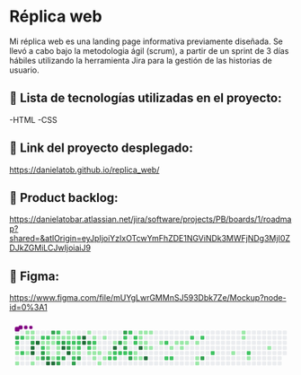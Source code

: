 # Réplica web 

Mi réplica web es una landing page informativa previamente diseñada. Se llevó a cabo bajo la metodologia ágil (scrum), a partir de un sprint de 3 días hábiles utilizando la herramienta Jira para la gestión de las historias de usuario.

## :pushpin: Lista de tecnologías utilizadas en el proyecto: 

-HTML 
-CSS

## :paperclip: Link del proyecto desplegado: 

https://danielatob.github.io/replica_web/

## :open_file_folder: Product backlog: 

https://danielatobar.atlassian.net/jira/software/projects/PB/boards/1/roadmap?shared=&atlOrigin=eyJpIjoiYzIxOTcwYmFhZDE1NGViNDk3MWFjNDg3MjI0ZDJkZGMiLCJwIjoiaiJ9 

## :art: Figma: 

https://www.figma.com/file/mUYgLwrGMMnSJ593Dbk7Ze/Mockup?node-id=0%3A1

<svg viewBox="-16 -32 880 192" width="880" height="192" xmlns="http://www.w3.org/2000/svg"><style>@keyframes c0{84.18%{fill:var(--c3)}84.2%,to{fill:var(--ce)}}@keyframes c1{60.91%{fill:var(--c2)}60.93%,to{fill:var(--ce)}}@keyframes c2{3.54%{fill:var(--c1)}3.56%,to{fill:var(--ce)}}@keyframes c3{3.36%{fill:var(--c1)}3.38%,to{fill:var(--ce)}}@keyframes c4{3.01%{fill:var(--c1)}3.03%,to{fill:var(--ce)}}@keyframes c5{60.2%{fill:var(--c2)}60.22%,to{fill:var(--ce)}}@keyframes c6{59.67%{fill:var(--c2)}59.69%,to{fill:var(--ce)}}@keyframes c7{.52%{fill:var(--c1)}.54%,to{fill:var(--ce)}}@keyframes c8{1.06%{fill:var(--c1)}1.08%,to{fill:var(--ce)}}@keyframes c9{1.59%{fill:var(--c1)}1.61%,to{fill:var(--ce)}}@keyframes ca{.7%{fill:var(--c1)}.72%,to{fill:var(--ce)}}@keyframes cb{.88%{fill:var(--c1)}.9%,to{fill:var(--ce)}}@keyframes cc{83.47%{fill:var(--c3)}83.49%,to{fill:var(--ce)}}@keyframes cd{98.21%{fill:var(--c4)}98.23%,to{fill:var(--ce)}}@keyframes ce{98.04%{fill:var(--c4)}98.06%,to{fill:var(--ce)}}@keyframes cf{2.48%{fill:var(--c1)}2.5%,to{fill:var(--ce)}}@keyframes cg{98.57%{fill:var(--c4)}98.59%,to{fill:var(--ce)}}@keyframes ch{2.12%{fill:var(--c1)}2.14%,to{fill:var(--ce)}}@keyframes ci{44.57%{fill:var(--c2)}44.59%,to{fill:var(--ce)}}@keyframes cj{44.39%{fill:var(--c1)}44.41%,to{fill:var(--ce)}}@keyframes ck{58.43%{fill:var(--c2)}58.45%,to{fill:var(--ce)}}@keyframes cl{86.31%{fill:var(--c3)}86.33%,to{fill:var(--ce)}}@keyframes cm{85.78%{fill:var(--c3)}85.8%,to{fill:var(--ce)}}@keyframes cn{57.89%{fill:var(--c2)}57.91%,to{fill:var(--ce)}}@keyframes co{33.56%{fill:var(--c1)}33.58%,to{fill:var(--ce)}}@keyframes cp{33.74%{fill:var(--c1)}33.76%,to{fill:var(--ce)}}@keyframes cq{34.63%{fill:var(--c1)}34.65%,to{fill:var(--ce)}}@keyframes cr{85.96%{fill:var(--c3)}85.98%,to{fill:var(--ce)}}@keyframes cs{97.15%{fill:var(--c4)}97.17%,to{fill:var(--ce)}}@keyframes ct{82.41%{fill:var(--c3)}82.43%,to{fill:var(--ce)}}@keyframes cu{33.2%{fill:var(--c1)}33.22%,to{fill:var(--ce)}}@keyframes cv{33.38%{fill:var(--c1)}33.4%,to{fill:var(--ce)}}@keyframes cw{43.15%{fill:var(--c1)}43.17%,to{fill:var(--ce)}}@keyframes cx{96.97%{fill:var(--c4)}96.99%,to{fill:var(--ce)}}@keyframes cy{57.01%{fill:var(--c2)}57.03%,to{fill:var(--ce)}}@keyframes cz{33.03%{fill:var(--c1)}33.05%,to{fill:var(--ce)}}@keyframes c10{57.36%{fill:var(--c2)}57.38%,to{fill:var(--ce)}}@keyframes c11{34.09%{fill:var(--c1)}34.11%,to{fill:var(--ce)}}@keyframes c12{34.27%{fill:var(--c1)}34.29%,to{fill:var(--ce)}}@keyframes c13{43.33%{fill:var(--c2)}43.35%,to{fill:var(--ce)}}@keyframes c14{87.56%{fill:var(--c3)}87.58%,to{fill:var(--ce)}}@keyframes c15{32.85%{fill:var(--c1)}32.87%,to{fill:var(--ce)}}@keyframes c16{81.7%{fill:var(--c3)}81.72%,to{fill:var(--ce)}}@keyframes c17{89.69%{fill:var(--c4)}89.71%,to{fill:var(--ce)}}@keyframes c18{87.2%{fill:var(--c3)}87.22%,to{fill:var(--ce)}}@keyframes c19{6.21%{fill:var(--c1)}6.23%,to{fill:var(--ce)}}@keyframes c1a{6.38%{fill:var(--c1)}6.4%,to{fill:var(--ce)}}@keyframes c1b{56.3%{fill:var(--c2)}56.32%,to{fill:var(--ce)}}@keyframes c1c{81.34%{fill:var(--c3)}81.36%,to{fill:var(--ce)}}@keyframes c1d{89.33%{fill:var(--c4)}89.35%,to{fill:var(--ce)}}@keyframes c1e{6.56%{fill:var(--c1)}6.58%,to{fill:var(--ce)}}@keyframes c1f{56.12%{fill:var(--c2)}56.14%,to{fill:var(--ce)}}@keyframes c1g{38.89%{fill:var(--c1)}38.91%,to{fill:var(--ce)}}@keyframes c1h{38.71%{fill:var(--c1)}38.73%,to{fill:var(--ce)}}@keyframes c1i{64.11%{fill:var(--c2)}64.13%,to{fill:var(--ce)}}@keyframes c1j{88.8%{fill:var(--c3)}88.82%,to{fill:var(--ce)}}@keyframes c1k{55.76%{fill:var(--c2)}55.78%,to{fill:var(--ce)}}@keyframes c1l{55.59%{fill:var(--c2)}55.61%,to{fill:var(--ce)}}@keyframes c1m{39.07%{fill:var(--c2)}39.09%,to{fill:var(--ce)}}@keyframes c1n{38.53%{fill:var(--c1)}38.55%,to{fill:var(--ce)}}@keyframes c1o{88.44%{fill:var(--c3)}88.46%,to{fill:var(--ce)}}@keyframes c1p{90.75%{fill:var(--c4)}90.77%,to{fill:var(--ce)}}@keyframes c1q{90.58%{fill:var(--c4)}90.6%,to{fill:var(--ce)}}@keyframes c1r{7.27%{fill:var(--c1)}7.29%,to{fill:var(--ce)}}@keyframes c1s{80.45%{fill:var(--c3)}80.47%,to{fill:var(--ce)}}@keyframes c1t{55.05%{fill:var(--c2)}55.07%,to{fill:var(--ce)}}@keyframes c1u{11.18%{fill:var(--c1)}11.2%,to{fill:var(--ce)}}@keyframes c1v{7.63%{fill:var(--c1)}7.65%,to{fill:var(--ce)}}@keyframes c1w{54.7%{fill:var(--c2)}54.72%,to{fill:var(--ce)}}@keyframes c1x{9.76%{fill:var(--c1)}9.78%,to{fill:var(--ce)}}@keyframes c1y{9.58%{fill:var(--c1)}9.6%,to{fill:var(--ce)}}@keyframes c1z{10.82%{fill:var(--c1)}10.84%,to{fill:var(--ce)}}@keyframes c20{9.4%{fill:var(--c1)}9.42%,to{fill:var(--ce)}}@keyframes c21{11.89%{fill:var(--c1)}11.91%,to{fill:var(--ce)}}@keyframes c22{7.98%{fill:var(--c1)}8%,to{fill:var(--ce)}}@keyframes c23{10.47%{fill:var(--c1)}10.49%,to{fill:var(--ce)}}@keyframes c24{9.05%{fill:var(--c1)}9.07%,to{fill:var(--ce)}}@keyframes c25{53.63%{fill:var(--c2)}53.65%,to{fill:var(--ce)}}@keyframes c26{8.52%{fill:var(--c1)}8.54%,to{fill:var(--ce)}}@keyframes c27{92.17%{fill:var(--c4)}92.19%,to{fill:var(--ce)}}@keyframes c28{53.28%{fill:var(--c2)}53.3%,to{fill:var(--ce)}}@keyframes c29{53.45%{fill:var(--c2)}53.47%,to{fill:var(--ce)}}@keyframes c2a{78.32%{fill:var(--c3)}78.34%,to{fill:var(--ce)}}@keyframes c2b{53.1%{fill:var(--c2)}53.12%,to{fill:var(--ce)}}@keyframes c2c{78.85%{fill:var(--c3)}78.87%,to{fill:var(--ce)}}@keyframes c2d{50.61%{fill:var(--c2)}50.63%,to{fill:var(--ce)}}@keyframes c2e{50.43%{fill:var(--c1)}50.45%,to{fill:var(--ce)}}@keyframes c2f{77.97%{fill:var(--c3)}77.99%,to{fill:var(--ce)}}@keyframes c2g{52.92%{fill:var(--c2)}52.94%,to{fill:var(--ce)}}@keyframes c2h{51.68%{fill:var(--c2)}51.7%,to{fill:var(--ce)}}@keyframes c2i{52.74%{fill:var(--c2)}52.76%,to{fill:var(--ce)}}@keyframes c2j{77.43%{fill:var(--c3)}77.45%,to{fill:var(--ce)}}@keyframes c2k{50.97%{fill:var(--c2)}50.99%,to{fill:var(--ce)}}@keyframes c2l{51.14%{fill:var(--c2)}51.16%,to{fill:var(--ce)}}@keyframes c2m{13.84%{fill:var(--c1)}13.86%,to{fill:var(--ce)}}@keyframes c2n{13.31%{fill:var(--c1)}13.33%,to{fill:var(--ce)}}@keyframes c2o{15.8%{fill:var(--c1)}15.82%,to{fill:var(--ce)}}@keyframes c2p{15.62%{fill:var(--c1)}15.64%,to{fill:var(--ce)}}@keyframes c2q{15.44%{fill:var(--c1)}15.46%,to{fill:var(--ce)}}@keyframes c2r{93.06%{fill:var(--c4)}93.08%,to{fill:var(--ce)}}@keyframes c2s{13.49%{fill:var(--c1)}13.51%,to{fill:var(--ce)}}@keyframes c2t{15.98%{fill:var(--c1)}16%,to{fill:var(--ce)}}@keyframes c2u{15.27%{fill:var(--c1)}15.29%,to{fill:var(--ce)}}@keyframes c2v{14.73%{fill:var(--c1)}14.75%,to{fill:var(--ce)}}@keyframes c2w{93.6%{fill:var(--c4)}93.62%,to{fill:var(--ce)}}@keyframes c2x{16.15%{fill:var(--c1)}16.17%,to{fill:var(--ce)}}@keyframes c2y{14.91%{fill:var(--c1)}14.93%,to{fill:var(--ce)}}@keyframes c2z{16.86%{fill:var(--c1)}16.88%,to{fill:var(--ce)}}@keyframes c30{69.26%{fill:var(--c2)}69.28%,to{fill:var(--ce)}}@keyframes c31{68.37%{fill:var(--c2)}68.39%,to{fill:var(--ce)}}@keyframes c32{17.4%{fill:var(--c1)}17.42%,to{fill:var(--ce)}}@keyframes c33{68.55%{fill:var(--c2)}68.57%,to{fill:var(--ce)}}@keyframes c34{20.59%{fill:var(--c1)}20.61%,to{fill:var(--ce)}}@keyframes c35{17.93%{fill:var(--c1)}17.95%,to{fill:var(--ce)}}@keyframes c36{17.75%{fill:var(--c1)}17.77%,to{fill:var(--ce)}}@keyframes c37{18.11%{fill:var(--c1)}18.13%,to{fill:var(--ce)}}@keyframes c38{70.33%{fill:var(--c2)}70.35%,to{fill:var(--ce)}}@keyframes c39{18.46%{fill:var(--c1)}18.48%,to{fill:var(--ce)}}@keyframes c3a{19%{fill:var(--c1)}19.02%,to{fill:var(--ce)}}@keyframes c3b{19.17%{fill:var(--c1)}19.19%,to{fill:var(--ce)}}@keyframes c3c{70.68%{fill:var(--c2)}70.7%,to{fill:var(--ce)}}@keyframes c3d{74.59%{fill:var(--c3)}74.61%,to{fill:var(--ce)}}@keyframes c3e{71.57%{fill:var(--c2)}71.59%,to{fill:var(--ce)}}@keyframes c3f{22.9%{fill:var(--c1)}22.92%,to{fill:var(--ce)}}@keyframes c3g{26.1%{fill:var(--c1)}26.12%,to{fill:var(--ce)}}@keyframes c3h{25.92%{fill:var(--c1)}25.94%,to{fill:var(--ce)}}@keyframes c3i{72.81%{fill:var(--c2)}72.83%,to{fill:var(--ce)}}@keyframes c3j{23.61%{fill:var(--c1)}23.63%,to{fill:var(--ce)}}@keyframes c3k{24.68%{fill:var(--c1)}24.7%,to{fill:var(--ce)}}@keyframes u0{.52%{transform:scale(0,1)}.54%,.7%{transform:scale(.02,1)}.72%,.88%{transform:scale(.03,1)}.9%,1.06%{transform:scale(.05,1)}1.08%,1.59%{transform:scale(.06,1)}1.61%,2.12%{transform:scale(.08,1)}2.14%,2.48%{transform:scale(.1,1)}2.5%,3.01%{transform:scale(.11,1)}3.03%,3.36%{transform:scale(.13,1)}3.38%,3.54%{transform:scale(.15,1)}3.56%,6.21%{transform:scale(.16,1)}6.23%,6.38%{transform:scale(.18,1)}6.4%,6.56%{transform:scale(.19,1)}6.58%,7.27%{transform:scale(.21,1)}7.29%,7.63%{transform:scale(.23,1)}7.65%,7.98%{transform:scale(.24,1)}8%,8.52%{transform:scale(.26,1)}8.54%,9.05%{transform:scale(.27,1)}9.07%,9.4%{transform:scale(.29,1)}9.42%,9.58%{transform:scale(.31,1)}9.6%,9.76%{transform:scale(.32,1)}10.47%,9.78%{transform:scale(.34,1)}10.49%,10.82%{transform:scale(.35,1)}10.84%,11.18%{transform:scale(.37,1)}11.2%,11.89%{transform:scale(.39,1)}11.91%,13.31%{transform:scale(.4,1)}13.33%,13.49%{transform:scale(.42,1)}13.51%,13.84%{transform:scale(.44,1)}13.86%,14.73%{transform:scale(.45,1)}14.75%,14.91%{transform:scale(.47,1)}14.93%,15.27%{transform:scale(.48,1)}15.29%,15.44%{transform:scale(.5,1)}15.46%,15.62%{transform:scale(.52,1)}15.64%,15.8%{transform:scale(.53,1)}15.82%,15.98%{transform:scale(.55,1)}16%,16.15%{transform:scale(.56,1)}16.17%,16.86%{transform:scale(.58,1)}16.88%,17.4%{transform:scale(.6,1)}17.42%,17.75%{transform:scale(.61,1)}17.77%,17.93%{transform:scale(.63,1)}17.95%,18.11%{transform:scale(.65,1)}18.13%,18.46%{transform:scale(.66,1)}18.48%,19%{transform:scale(.68,1)}19.02%,19.17%{transform:scale(.69,1)}19.19%,20.59%{transform:scale(.71,1)}20.61%,22.9%{transform:scale(.73,1)}22.92%,23.61%{transform:scale(.74,1)}23.63%,24.68%{transform:scale(.76,1)}24.7%,25.92%{transform:scale(.77,1)}25.94%,26.1%{transform:scale(.79,1)}26.12%,32.85%{transform:scale(.81,1)}32.87%,33.03%{transform:scale(.82,1)}33.05%,33.2%{transform:scale(.84,1)}33.22%,33.38%{transform:scale(.85,1)}33.4%,33.56%{transform:scale(.87,1)}33.58%,33.74%{transform:scale(.89,1)}33.76%,34.09%{transform:scale(.9,1)}34.11%,34.27%{transform:scale(.92,1)}34.29%,34.63%{transform:scale(.94,1)}34.65%,38.53%{transform:scale(.95,1)}38.55%,38.71%{transform:scale(.97,1)}38.73%,38.89%{transform:scale(.98,1)}38.91%,to{transform:scale(1,1)}}@keyframes u1{39.07%{transform:scale(0,1)}39.09%,to{transform:scale(1,1)}}@keyframes u2{43.15%{transform:scale(0,1)}43.17%,to{transform:scale(1,1)}}@keyframes u3{43.33%{transform:scale(0,1)}43.35%,to{transform:scale(1,1)}}@keyframes u4{44.39%{transform:scale(0,1)}44.41%,to{transform:scale(1,1)}}@keyframes u5{44.57%{transform:scale(0,1)}44.59%,to{transform:scale(1,1)}}@keyframes u6{50.43%{transform:scale(0,1)}50.45%,to{transform:scale(1,1)}}@keyframes u7{50.61%{transform:scale(0,1)}50.63%,50.97%{transform:scale(.03,1)}50.99%,51.14%{transform:scale(.06,1)}51.16%,51.68%{transform:scale(.1,1)}51.7%,52.74%{transform:scale(.13,1)}52.76%,52.92%{transform:scale(.16,1)}52.94%,53.1%{transform:scale(.19,1)}53.12%,53.28%{transform:scale(.23,1)}53.3%,53.45%{transform:scale(.26,1)}53.47%,53.63%{transform:scale(.29,1)}53.65%,54.7%{transform:scale(.32,1)}54.72%,55.05%{transform:scale(.35,1)}55.07%,55.59%{transform:scale(.39,1)}55.61%,55.76%{transform:scale(.42,1)}55.78%,56.12%{transform:scale(.45,1)}56.14%,56.3%{transform:scale(.48,1)}56.32%,57.01%{transform:scale(.52,1)}57.03%,57.36%{transform:scale(.55,1)}57.38%,57.89%{transform:scale(.58,1)}57.91%,58.43%{transform:scale(.61,1)}58.45%,59.67%{transform:scale(.65,1)}59.69%,60.2%{transform:scale(.68,1)}60.22%,60.91%{transform:scale(.71,1)}60.93%,64.11%{transform:scale(.74,1)}64.13%,68.37%{transform:scale(.77,1)}68.39%,68.55%{transform:scale(.81,1)}68.57%,69.26%{transform:scale(.84,1)}69.28%,70.33%{transform:scale(.87,1)}70.35%,70.68%{transform:scale(.9,1)}70.7%,71.57%{transform:scale(.94,1)}71.59%,72.81%{transform:scale(.97,1)}72.83%,to{transform:scale(1,1)}}@keyframes u8{74.59%{transform:scale(0,1)}74.61%,77.43%{transform:scale(.06,1)}77.45%,77.97%{transform:scale(.11,1)}77.99%,78.32%{transform:scale(.17,1)}78.34%,78.85%{transform:scale(.22,1)}78.87%,80.45%{transform:scale(.28,1)}80.47%,81.34%{transform:scale(.33,1)}81.36%,81.7%{transform:scale(.39,1)}81.72%,82.41%{transform:scale(.44,1)}82.43%,83.47%{transform:scale(.5,1)}83.49%,84.18%{transform:scale(.56,1)}84.2%,85.78%{transform:scale(.61,1)}85.8%,85.96%{transform:scale(.67,1)}85.98%,86.31%{transform:scale(.72,1)}86.33%,87.2%{transform:scale(.78,1)}87.22%,87.56%{transform:scale(.83,1)}87.58%,88.44%{transform:scale(.89,1)}88.46%,88.8%{transform:scale(.94,1)}88.82%,to{transform:scale(1,1)}}@keyframes u9{89.33%{transform:scale(0,1)}89.35%,89.69%{transform:scale(.08,1)}89.71%,90.58%{transform:scale(.17,1)}90.6%,90.75%{transform:scale(.25,1)}90.77%,92.17%{transform:scale(.33,1)}92.19%,93.06%{transform:scale(.42,1)}93.08%,93.6%{transform:scale(.5,1)}93.62%,96.97%{transform:scale(.58,1)}96.99%,97.15%{transform:scale(.67,1)}97.17%,98.04%{transform:scale(.75,1)}98.06%,98.21%{transform:scale(.83,1)}98.23%,98.57%{transform:scale(.92,1)}98.59%,to{transform:scale(1,1)}}@keyframes s0{0%,99.82%{transform:translate(0,-16px)}.18%{transform:translate(0,0)}.71%,83.13%,99.11%{transform:translate(48px,0)}.89%{transform:translate(48px,16px)}1.07%,4.26%,60.39%,61.81%,83.84%{transform:translate(32px,16px)}1.78%,59.33%,85.26%{transform:translate(32px,80px)}2.13%,58.97%{transform:translate(64px,80px)}2.31%{transform:translate(64px,96px)}3.02%{transform:translate(0,96px)}3.55%,61.1%{transform:translate(0,48px)}3.91%,61.46%{transform:translate(32px,48px)}4.62%{transform:translate(64px,16px)}4.8%,98.93%{transform:translate(64px,0)}44.94%,5.15%{transform:translate(96px,0)}45.12%,5.33%{transform:translate(96px,-16px)}6.04%{transform:translate(160px,-16px)}35.88%,6.39%{transform:translate(160px,16px)}41.74%,55.95%,6.57%,63.41%{transform:translate(176px,16px)}41.56%,6.75%{transform:translate(176px,0)}40.85%,7.46%{transform:translate(240px,0)}40.67%,7.64%{transform:translate(240px,16px)}8.35%,91.83%{transform:translate(304px,16px)}8.53%{transform:translate(304px,32px)}54.17%,8.7%{transform:translate(288px,32px)}9.06%{transform:translate(288px,64px)}11.01%,9.59%{transform:translate(240px,64px)}54.88%,9.77%{transform:translate(240px,48px)}10.12%{transform:translate(272px,48px)}10.48%{transform:translate(272px,80px)}10.83%{transform:translate(240px,80px)}11.19%{transform:translate(224px,64px)}11.37%{transform:translate(224px,80px)}11.72%{transform:translate(256px,80px)}11.9%{transform:translate(256px,96px)}13.14%,49.38%{transform:translate(368px,96px)}13.32%,14.03%{transform:translate(368px,80px)}13.5%,14.21%{transform:translate(384px,80px)}13.68%,14.39%{transform:translate(384px,64px)}13.85%{transform:translate(368px,64px)}14.56%{transform:translate(400px,64px)}14.74%,93.25%{transform:translate(400px,48px)}14.92%{transform:translate(416px,48px)}15.1%{transform:translate(416px,32px)}15.45%{transform:translate(384px,32px)}15.81%{transform:translate(384px,0)}16.52%{transform:translate(448px,0)}17.05%{transform:translate(448px,48px)}17.76%{transform:translate(512px,48px)}17.94%{transform:translate(512px,32px)}18.47%{transform:translate(560px,32px)}19.18%{transform:translate(560px,96px)}19.36%{transform:translate(544px,96px)}20.07%{transform:translate(544px,32px)}20.6%{transform:translate(496px,32px)}20.78%{transform:translate(496px,48px)}22.74%{transform:translate(672px,48px)}22.91%{transform:translate(672px,64px)}23.27%{transform:translate(704px,64px)}23.45%{transform:translate(704px,80px)}24.33%{transform:translate(784px,80px)}25.04%{transform:translate(784px,16px)}25.93%{transform:translate(704px,16px)}26.29%{transform:translate(704px,-16px)}32.5%,45.65%{transform:translate(144px,-16px)}32.86%{transform:translate(144px,16px)}33.21%,35.35%,42.45%,57.73%{transform:translate(112px,16px)}33.39%,35.17%,57.55%{transform:translate(112px,32px)}33.57%,34.99%,44.23%{transform:translate(96px,32px)}33.75%{transform:translate(96px,48px)}34.1%{transform:translate(128px,48px)}34.28%,43.52%{transform:translate(128px,64px)}34.64%,43.87%,86.15%,97.51%{transform:translate(96px,64px)}36.06%,56.66%{transform:translate(160px,0)}37.12%{transform:translate(256px,0)}37.83%,39.96%{transform:translate(256px,64px)}38.72%,89.17%{transform:translate(176px,64px)}38.9%{transform:translate(176px,48px)}39.08%,55.42%{transform:translate(192px,48px)}39.25%{transform:translate(192px,64px)}40.5%,47.25%{transform:translate(256px,16px)}43.16%,96.8%{transform:translate(112px,80px)}43.34%,87.74%{transform:translate(128px,80px)}44.4%{transform:translate(80px,32px)}44.76%{transform:translate(80px,0)}45.83%,82.06%{transform:translate(144px,0)}46.71%,80.11%{transform:translate(224px,0)}46.89%{transform:translate(224px,16px)}47.42%{transform:translate(256px,32px)}47.6%{transform:translate(272px,32px)}48.31%{transform:translate(272px,96px)}49.91%{transform:translate(368px,48px)}50.09%{transform:translate(352px,48px)}50.27%,51.33%{transform:translate(352px,32px)}50.44%,78.15%{transform:translate(336px,32px)}50.62%,78.69%{transform:translate(336px,16px)}50.98%,52.04%{transform:translate(368px,16px)}51.15%{transform:translate(368px,32px)}51.69%{transform:translate(352px,0)}51.87%{transform:translate(368px,0)}52.22%{transform:translate(352px,16px)}52.75%,77.26%{transform:translate(352px,64px)}53.29%{transform:translate(304px,64px)}53.46%{transform:translate(304px,80px)}53.64%{transform:translate(288px,80px)}54.71%{transform:translate(240px,32px)}55.77%{transform:translate(192px,16px)}56.13%{transform:translate(176px,32px)}56.31%,81.53%{transform:translate(160px,32px)}57.02%{transform:translate(128px,0)}57.37%{transform:translate(128px,32px)}58.08%{transform:translate(80px,16px)}58.44%{transform:translate(80px,48px)}58.61%,98.4%{transform:translate(64px,48px)}59.5%{transform:translate(32px,64px)}59.68%{transform:translate(16px,64px)}60.21%{transform:translate(16px,16px)}60.57%,83.66%,84.72%{transform:translate(32px,32px)}60.92%,84.37%{transform:translate(0,32px)}64.12%{transform:translate(176px,80px)}64.3%{transform:translate(160px,80px)}64.65%{transform:translate(160px,112px)}68.03%{transform:translate(464px,112px)}68.38%{transform:translate(464px,80px)}68.56%{transform:translate(480px,80px)}69.09%{transform:translate(480px,32px)}69.27%{transform:translate(464px,32px)}69.45%{transform:translate(464px,16px)}71.05%{transform:translate(608px,16px)}71.58%{transform:translate(608px,64px)}72.82%{transform:translate(720px,64px)}73%{transform:translate(720px,80px)}74.6%{transform:translate(576px,80px)}74.78%{transform:translate(576px,64px)}77.44%{transform:translate(352px,80px)}77.62%{transform:translate(336px,80px)}78.33%{transform:translate(320px,32px)}78.51%{transform:translate(320px,16px)}78.86%{transform:translate(336px,0)}80.64%{transform:translate(224px,48px)}81.35%,89.52%{transform:translate(160px,48px)}81.71%,89.88%{transform:translate(144px,32px)}83.48%{transform:translate(48px,32px)}84.19%{transform:translate(0,16px)}85.97%{transform:translate(96px,80px)}86.32%{transform:translate(80px,64px)}86.5%{transform:translate(80px,80px)}87.21%{transform:translate(144px,80px)}87.39%{transform:translate(144px,96px)}87.57%{transform:translate(128px,96px)}88.45%{transform:translate(192px,80px)}88.63%{transform:translate(192px,96px)}88.81%{transform:translate(176px,96px)}89.34%{transform:translate(160px,64px)}89.7%{transform:translate(144px,48px)}90.59%{transform:translate(208px,32px)}90.76%{transform:translate(208px,16px)}92.18%{transform:translate(304px,48px)}93.61%{transform:translate(400px,80px)}96.98%{transform:translate(112px,96px)}97.16%{transform:translate(96px,96px)}98.05%{transform:translate(48px,64px)}98.22%{transform:translate(48px,48px)}99.29%{transform:translate(48px,-16px)}}@keyframes s1{0%,99.82%{transform:translate(16px,-16px)}.18%{transform:translate(0,-16px)}.36%{transform:translate(0,0)}.89%,83.3%,99.29%{transform:translate(48px,0)}1.07%{transform:translate(48px,16px)}1.24%,4.44%,60.57%,61.99%,84.01%{transform:translate(32px,16px)}1.95%,59.5%,85.44%{transform:translate(32px,80px)}2.31%,59.15%{transform:translate(64px,80px)}2.49%{transform:translate(64px,96px)}3.2%{transform:translate(0,96px)}3.73%,61.28%{transform:translate(0,48px)}4.09%,61.63%{transform:translate(32px,48px)}4.8%{transform:translate(64px,16px)}4.97%,99.11%{transform:translate(64px,0)}45.12%,5.33%{transform:translate(96px,0)}45.29%,5.51%{transform:translate(96px,-16px)}6.22%{transform:translate(160px,-16px)}36.06%,6.57%{transform:translate(160px,16px)}41.92%,56.13%,6.75%,63.59%{transform:translate(176px,16px)}41.74%,6.93%{transform:translate(176px,0)}41.03%,7.64%{transform:translate(240px,0)}40.85%,7.82%{transform:translate(240px,16px)}8.53%,92.01%{transform:translate(304px,16px)}8.7%{transform:translate(304px,32px)}54.35%,8.88%{transform:translate(288px,32px)}9.24%{transform:translate(288px,64px)}11.19%,9.77%{transform:translate(240px,64px)}55.06%,9.95%{transform:translate(240px,48px)}10.3%{transform:translate(272px,48px)}10.66%{transform:translate(272px,80px)}11.01%{transform:translate(240px,80px)}11.37%{transform:translate(224px,64px)}11.55%{transform:translate(224px,80px)}11.9%{transform:translate(256px,80px)}12.08%{transform:translate(256px,96px)}13.32%,49.56%{transform:translate(368px,96px)}13.5%,14.21%{transform:translate(368px,80px)}13.68%,14.39%{transform:translate(384px,80px)}13.85%,14.56%{transform:translate(384px,64px)}14.03%{transform:translate(368px,64px)}14.74%{transform:translate(400px,64px)}14.92%,93.43%{transform:translate(400px,48px)}15.1%{transform:translate(416px,48px)}15.28%{transform:translate(416px,32px)}15.63%{transform:translate(384px,32px)}15.99%{transform:translate(384px,0)}16.7%{transform:translate(448px,0)}17.23%{transform:translate(448px,48px)}17.94%{transform:translate(512px,48px)}18.12%{transform:translate(512px,32px)}18.65%{transform:translate(560px,32px)}19.36%{transform:translate(560px,96px)}19.54%{transform:translate(544px,96px)}20.25%{transform:translate(544px,32px)}20.78%{transform:translate(496px,32px)}20.96%{transform:translate(496px,48px)}22.91%{transform:translate(672px,48px)}23.09%{transform:translate(672px,64px)}23.45%{transform:translate(704px,64px)}23.62%{transform:translate(704px,80px)}24.51%{transform:translate(784px,80px)}25.22%{transform:translate(784px,16px)}26.11%{transform:translate(704px,16px)}26.47%{transform:translate(704px,-16px)}32.68%,45.83%{transform:translate(144px,-16px)}33.04%{transform:translate(144px,16px)}33.39%,35.52%,42.63%,57.9%{transform:translate(112px,16px)}33.57%,35.35%,57.73%{transform:translate(112px,32px)}33.75%,35.17%,44.4%{transform:translate(96px,32px)}33.93%{transform:translate(96px,48px)}34.28%{transform:translate(128px,48px)}34.46%,43.69%{transform:translate(128px,64px)}34.81%,44.05%,86.32%,97.69%{transform:translate(96px,64px)}36.23%,56.84%{transform:translate(160px,0)}37.3%{transform:translate(256px,0)}38.01%,40.14%{transform:translate(256px,64px)}38.9%,89.34%{transform:translate(176px,64px)}39.08%{transform:translate(176px,48px)}39.25%,55.6%{transform:translate(192px,48px)}39.43%{transform:translate(192px,64px)}40.67%,47.42%{transform:translate(256px,16px)}43.34%,96.98%{transform:translate(112px,80px)}43.52%,87.92%{transform:translate(128px,80px)}44.58%{transform:translate(80px,32px)}44.94%{transform:translate(80px,0)}46%,82.24%{transform:translate(144px,0)}46.89%,80.28%{transform:translate(224px,0)}47.07%{transform:translate(224px,16px)}47.6%{transform:translate(256px,32px)}47.78%{transform:translate(272px,32px)}48.49%{transform:translate(272px,96px)}50.09%{transform:translate(368px,48px)}50.27%{transform:translate(352px,48px)}50.44%,51.51%{transform:translate(352px,32px)}50.62%,78.33%{transform:translate(336px,32px)}50.8%,78.86%{transform:translate(336px,16px)}51.15%,52.22%{transform:translate(368px,16px)}51.33%{transform:translate(368px,32px)}51.87%{transform:translate(352px,0)}52.04%{transform:translate(368px,0)}52.4%{transform:translate(352px,16px)}52.93%,77.44%{transform:translate(352px,64px)}53.46%{transform:translate(304px,64px)}53.64%{transform:translate(304px,80px)}53.82%{transform:translate(288px,80px)}54.88%{transform:translate(240px,32px)}55.95%{transform:translate(192px,16px)}56.31%{transform:translate(176px,32px)}56.48%,81.71%{transform:translate(160px,32px)}57.19%{transform:translate(128px,0)}57.55%{transform:translate(128px,32px)}58.26%{transform:translate(80px,16px)}58.61%{transform:translate(80px,48px)}58.79%,98.58%{transform:translate(64px,48px)}59.68%{transform:translate(32px,64px)}59.86%{transform:translate(16px,64px)}60.39%{transform:translate(16px,16px)}60.75%,83.84%,84.9%{transform:translate(32px,32px)}61.1%,84.55%{transform:translate(0,32px)}64.3%{transform:translate(176px,80px)}64.48%{transform:translate(160px,80px)}64.83%{transform:translate(160px,112px)}68.21%{transform:translate(464px,112px)}68.56%{transform:translate(464px,80px)}68.74%{transform:translate(480px,80px)}69.27%{transform:translate(480px,32px)}69.45%{transform:translate(464px,32px)}69.63%{transform:translate(464px,16px)}71.23%{transform:translate(608px,16px)}71.76%{transform:translate(608px,64px)}73%{transform:translate(720px,64px)}73.18%{transform:translate(720px,80px)}74.78%{transform:translate(576px,80px)}74.96%{transform:translate(576px,64px)}77.62%{transform:translate(352px,80px)}77.8%{transform:translate(336px,80px)}78.51%{transform:translate(320px,32px)}78.69%{transform:translate(320px,16px)}79.04%{transform:translate(336px,0)}80.82%{transform:translate(224px,48px)}81.53%,89.7%{transform:translate(160px,48px)}81.88%,90.05%{transform:translate(144px,32px)}83.66%{transform:translate(48px,32px)}84.37%{transform:translate(0,16px)}86.15%{transform:translate(96px,80px)}86.5%{transform:translate(80px,64px)}86.68%{transform:translate(80px,80px)}87.39%{transform:translate(144px,80px)}87.57%{transform:translate(144px,96px)}87.74%{transform:translate(128px,96px)}88.63%{transform:translate(192px,80px)}88.81%{transform:translate(192px,96px)}88.99%{transform:translate(176px,96px)}89.52%{transform:translate(160px,64px)}89.88%{transform:translate(144px,48px)}90.76%{transform:translate(208px,32px)}90.94%{transform:translate(208px,16px)}92.36%{transform:translate(304px,48px)}93.78%{transform:translate(400px,80px)}97.16%{transform:translate(112px,96px)}97.34%{transform:translate(96px,96px)}98.22%{transform:translate(48px,64px)}98.4%{transform:translate(48px,48px)}99.47%{transform:translate(48px,-16px)}}@keyframes s2{0%,99.82%{transform:translate(32px,-16px)}.36%{transform:translate(0,-16px)}.53%{transform:translate(0,0)}1.07%,83.48%,99.47%{transform:translate(48px,0)}1.24%{transform:translate(48px,16px)}1.42%,4.62%,60.75%,62.17%,84.19%{transform:translate(32px,16px)}2.13%,59.68%,85.61%{transform:translate(32px,80px)}2.49%,59.33%{transform:translate(64px,80px)}2.66%{transform:translate(64px,96px)}3.37%{transform:translate(0,96px)}3.91%,61.46%{transform:translate(0,48px)}4.26%,61.81%{transform:translate(32px,48px)}4.97%{transform:translate(64px,16px)}5.15%,99.29%{transform:translate(64px,0)}45.29%,5.51%{transform:translate(96px,0)}45.47%,5.68%{transform:translate(96px,-16px)}6.39%{transform:translate(160px,-16px)}36.23%,6.75%{transform:translate(160px,16px)}42.1%,56.31%,6.93%,63.77%{transform:translate(176px,16px)}41.92%,7.1%{transform:translate(176px,0)}41.21%,7.82%{transform:translate(240px,0)}41.03%,7.99%{transform:translate(240px,16px)}8.7%,92.18%{transform:translate(304px,16px)}8.88%{transform:translate(304px,32px)}54.53%,9.06%{transform:translate(288px,32px)}9.41%{transform:translate(288px,64px)}11.37%,9.95%{transform:translate(240px,64px)}10.12%,55.24%{transform:translate(240px,48px)}10.48%{transform:translate(272px,48px)}10.83%{transform:translate(272px,80px)}11.19%{transform:translate(240px,80px)}11.55%{transform:translate(224px,64px)}11.72%{transform:translate(224px,80px)}12.08%{transform:translate(256px,80px)}12.26%{transform:translate(256px,96px)}13.5%,49.73%{transform:translate(368px,96px)}13.68%,14.39%{transform:translate(368px,80px)}13.85%,14.56%{transform:translate(384px,80px)}14.03%,14.74%{transform:translate(384px,64px)}14.21%{transform:translate(368px,64px)}14.92%{transform:translate(400px,64px)}15.1%,93.61%{transform:translate(400px,48px)}15.28%{transform:translate(416px,48px)}15.45%{transform:translate(416px,32px)}15.81%{transform:translate(384px,32px)}16.16%{transform:translate(384px,0)}16.87%{transform:translate(448px,0)}17.41%{transform:translate(448px,48px)}18.12%{transform:translate(512px,48px)}18.29%{transform:translate(512px,32px)}18.83%{transform:translate(560px,32px)}19.54%{transform:translate(560px,96px)}19.72%{transform:translate(544px,96px)}20.43%{transform:translate(544px,32px)}20.96%{transform:translate(496px,32px)}21.14%{transform:translate(496px,48px)}23.09%{transform:translate(672px,48px)}23.27%{transform:translate(672px,64px)}23.62%{transform:translate(704px,64px)}23.8%{transform:translate(704px,80px)}24.69%{transform:translate(784px,80px)}25.4%{transform:translate(784px,16px)}26.29%{transform:translate(704px,16px)}26.64%{transform:translate(704px,-16px)}32.86%,46%{transform:translate(144px,-16px)}33.21%{transform:translate(144px,16px)}33.57%,35.7%,42.81%,58.08%{transform:translate(112px,16px)}33.75%,35.52%,57.9%{transform:translate(112px,32px)}33.93%,35.35%,44.58%{transform:translate(96px,32px)}34.1%{transform:translate(96px,48px)}34.46%{transform:translate(128px,48px)}34.64%,43.87%{transform:translate(128px,64px)}34.99%,44.23%,86.5%,97.87%{transform:translate(96px,64px)}36.41%,57.02%{transform:translate(160px,0)}37.48%{transform:translate(256px,0)}38.19%,40.32%{transform:translate(256px,64px)}39.08%,89.52%{transform:translate(176px,64px)}39.25%{transform:translate(176px,48px)}39.43%,55.77%{transform:translate(192px,48px)}39.61%{transform:translate(192px,64px)}40.85%,47.6%{transform:translate(256px,16px)}43.52%,97.16%{transform:translate(112px,80px)}43.69%,88.1%{transform:translate(128px,80px)}44.76%{transform:translate(80px,32px)}45.12%{transform:translate(80px,0)}46.18%,82.42%{transform:translate(144px,0)}47.07%,80.46%{transform:translate(224px,0)}47.25%{transform:translate(224px,16px)}47.78%{transform:translate(256px,32px)}47.96%{transform:translate(272px,32px)}48.67%{transform:translate(272px,96px)}50.27%{transform:translate(368px,48px)}50.44%{transform:translate(352px,48px)}50.62%,51.69%{transform:translate(352px,32px)}50.8%,78.51%{transform:translate(336px,32px)}50.98%,79.04%{transform:translate(336px,16px)}51.33%,52.4%{transform:translate(368px,16px)}51.51%{transform:translate(368px,32px)}52.04%{transform:translate(352px,0)}52.22%{transform:translate(368px,0)}52.58%{transform:translate(352px,16px)}53.11%,77.62%{transform:translate(352px,64px)}53.64%{transform:translate(304px,64px)}53.82%{transform:translate(304px,80px)}54%{transform:translate(288px,80px)}55.06%{transform:translate(240px,32px)}56.13%{transform:translate(192px,16px)}56.48%{transform:translate(176px,32px)}56.66%,81.88%{transform:translate(160px,32px)}57.37%{transform:translate(128px,0)}57.73%{transform:translate(128px,32px)}58.44%{transform:translate(80px,16px)}58.79%{transform:translate(80px,48px)}58.97%,98.76%{transform:translate(64px,48px)}59.86%{transform:translate(32px,64px)}60.04%{transform:translate(16px,64px)}60.57%{transform:translate(16px,16px)}60.92%,84.01%,85.08%{transform:translate(32px,32px)}61.28%,84.72%{transform:translate(0,32px)}64.48%{transform:translate(176px,80px)}64.65%{transform:translate(160px,80px)}65.01%{transform:translate(160px,112px)}68.38%{transform:translate(464px,112px)}68.74%{transform:translate(464px,80px)}68.92%{transform:translate(480px,80px)}69.45%{transform:translate(480px,32px)}69.63%{transform:translate(464px,32px)}69.8%{transform:translate(464px,16px)}71.4%{transform:translate(608px,16px)}71.94%{transform:translate(608px,64px)}73.18%{transform:translate(720px,64px)}73.36%{transform:translate(720px,80px)}74.96%{transform:translate(576px,80px)}75.13%{transform:translate(576px,64px)}77.8%{transform:translate(352px,80px)}77.98%{transform:translate(336px,80px)}78.69%{transform:translate(320px,32px)}78.86%{transform:translate(320px,16px)}79.22%{transform:translate(336px,0)}80.99%{transform:translate(224px,48px)}81.71%,89.88%{transform:translate(160px,48px)}82.06%,90.23%{transform:translate(144px,32px)}83.84%{transform:translate(48px,32px)}84.55%{transform:translate(0,16px)}86.32%{transform:translate(96px,80px)}86.68%{transform:translate(80px,64px)}86.86%{transform:translate(80px,80px)}87.57%{transform:translate(144px,80px)}87.74%{transform:translate(144px,96px)}87.92%{transform:translate(128px,96px)}88.81%{transform:translate(192px,80px)}88.99%{transform:translate(192px,96px)}89.17%{transform:translate(176px,96px)}89.7%{transform:translate(160px,64px)}90.05%{transform:translate(144px,48px)}90.94%{transform:translate(208px,32px)}91.12%{transform:translate(208px,16px)}92.54%{transform:translate(304px,48px)}93.96%{transform:translate(400px,80px)}97.34%{transform:translate(112px,96px)}97.51%{transform:translate(96px,96px)}98.4%{transform:translate(48px,64px)}98.58%{transform:translate(48px,48px)}99.64%{transform:translate(48px,-16px)}}@keyframes s3{0%,99.82%{transform:translate(48px,-16px)}.53%{transform:translate(0,-16px)}.71%{transform:translate(0,0)}1.24%,83.66%,99.64%{transform:translate(48px,0)}1.42%{transform:translate(48px,16px)}1.6%,4.8%,60.92%,62.34%,84.37%{transform:translate(32px,16px)}2.31%,59.86%,85.79%{transform:translate(32px,80px)}2.66%,59.5%{transform:translate(64px,80px)}2.84%{transform:translate(64px,96px)}3.55%{transform:translate(0,96px)}4.09%,61.63%{transform:translate(0,48px)}4.44%,61.99%{transform:translate(32px,48px)}5.15%{transform:translate(64px,16px)}5.33%,99.47%{transform:translate(64px,0)}45.47%,5.68%{transform:translate(96px,0)}45.65%,5.86%{transform:translate(96px,-16px)}6.57%{transform:translate(160px,-16px)}36.41%,6.93%{transform:translate(160px,16px)}42.27%,56.48%,63.94%,7.1%{transform:translate(176px,16px)}42.1%,7.28%{transform:translate(176px,0)}41.39%,7.99%{transform:translate(240px,0)}41.21%,8.17%{transform:translate(240px,16px)}8.88%,92.36%{transform:translate(304px,16px)}9.06%{transform:translate(304px,32px)}54.71%,9.24%{transform:translate(288px,32px)}9.59%{transform:translate(288px,64px)}10.12%,11.55%{transform:translate(240px,64px)}10.3%,55.42%{transform:translate(240px,48px)}10.66%{transform:translate(272px,48px)}11.01%{transform:translate(272px,80px)}11.37%{transform:translate(240px,80px)}11.72%{transform:translate(224px,64px)}11.9%{transform:translate(224px,80px)}12.26%{transform:translate(256px,80px)}12.43%{transform:translate(256px,96px)}13.68%,49.91%{transform:translate(368px,96px)}13.85%,14.56%{transform:translate(368px,80px)}14.03%,14.74%{transform:translate(384px,80px)}14.21%,14.92%{transform:translate(384px,64px)}14.39%{transform:translate(368px,64px)}15.1%{transform:translate(400px,64px)}15.28%,93.78%{transform:translate(400px,48px)}15.45%{transform:translate(416px,48px)}15.63%{transform:translate(416px,32px)}15.99%{transform:translate(384px,32px)}16.34%{transform:translate(384px,0)}17.05%{transform:translate(448px,0)}17.58%{transform:translate(448px,48px)}18.29%{transform:translate(512px,48px)}18.47%{transform:translate(512px,32px)}19.01%{transform:translate(560px,32px)}19.72%{transform:translate(560px,96px)}19.89%{transform:translate(544px,96px)}20.6%{transform:translate(544px,32px)}21.14%{transform:translate(496px,32px)}21.31%{transform:translate(496px,48px)}23.27%{transform:translate(672px,48px)}23.45%{transform:translate(672px,64px)}23.8%{transform:translate(704px,64px)}23.98%{transform:translate(704px,80px)}24.87%{transform:translate(784px,80px)}25.58%{transform:translate(784px,16px)}26.47%{transform:translate(704px,16px)}26.82%{transform:translate(704px,-16px)}33.04%,46.18%{transform:translate(144px,-16px)}33.39%{transform:translate(144px,16px)}33.75%,35.88%,42.98%,58.26%{transform:translate(112px,16px)}33.93%,35.7%,58.08%{transform:translate(112px,32px)}34.1%,35.52%,44.76%{transform:translate(96px,32px)}34.28%{transform:translate(96px,48px)}34.64%{transform:translate(128px,48px)}34.81%,44.05%{transform:translate(128px,64px)}35.17%,44.4%,86.68%,98.05%{transform:translate(96px,64px)}36.59%,57.19%{transform:translate(160px,0)}37.66%{transform:translate(256px,0)}38.37%,40.5%{transform:translate(256px,64px)}39.25%,89.7%{transform:translate(176px,64px)}39.43%{transform:translate(176px,48px)}39.61%,55.95%{transform:translate(192px,48px)}39.79%{transform:translate(192px,64px)}41.03%,47.78%{transform:translate(256px,16px)}43.69%,97.34%{transform:translate(112px,80px)}43.87%,88.28%{transform:translate(128px,80px)}44.94%{transform:translate(80px,32px)}45.29%{transform:translate(80px,0)}46.36%,82.59%{transform:translate(144px,0)}47.25%,80.64%{transform:translate(224px,0)}47.42%{transform:translate(224px,16px)}47.96%{transform:translate(256px,32px)}48.13%{transform:translate(272px,32px)}48.85%{transform:translate(272px,96px)}50.44%{transform:translate(368px,48px)}50.62%{transform:translate(352px,48px)}50.8%,51.87%{transform:translate(352px,32px)}50.98%,78.69%{transform:translate(336px,32px)}51.15%,79.22%{transform:translate(336px,16px)}51.51%,52.58%{transform:translate(368px,16px)}51.69%{transform:translate(368px,32px)}52.22%{transform:translate(352px,0)}52.4%{transform:translate(368px,0)}52.75%{transform:translate(352px,16px)}53.29%,77.8%{transform:translate(352px,64px)}53.82%{transform:translate(304px,64px)}54%{transform:translate(304px,80px)}54.17%{transform:translate(288px,80px)}55.24%{transform:translate(240px,32px)}56.31%{transform:translate(192px,16px)}56.66%{transform:translate(176px,32px)}56.84%,82.06%{transform:translate(160px,32px)}57.55%{transform:translate(128px,0)}57.9%{transform:translate(128px,32px)}58.61%{transform:translate(80px,16px)}58.97%{transform:translate(80px,48px)}59.15%,98.93%{transform:translate(64px,48px)}60.04%{transform:translate(32px,64px)}60.21%{transform:translate(16px,64px)}60.75%{transform:translate(16px,16px)}61.1%,84.19%,85.26%{transform:translate(32px,32px)}61.46%,84.9%{transform:translate(0,32px)}64.65%{transform:translate(176px,80px)}64.83%{transform:translate(160px,80px)}65.19%{transform:translate(160px,112px)}68.56%{transform:translate(464px,112px)}68.92%{transform:translate(464px,80px)}69.09%{transform:translate(480px,80px)}69.63%{transform:translate(480px,32px)}69.8%{transform:translate(464px,32px)}69.98%{transform:translate(464px,16px)}71.58%{transform:translate(608px,16px)}72.11%{transform:translate(608px,64px)}73.36%{transform:translate(720px,64px)}73.53%{transform:translate(720px,80px)}75.13%{transform:translate(576px,80px)}75.31%{transform:translate(576px,64px)}77.98%{transform:translate(352px,80px)}78.15%{transform:translate(336px,80px)}78.86%{transform:translate(320px,32px)}79.04%{transform:translate(320px,16px)}79.4%{transform:translate(336px,0)}81.17%{transform:translate(224px,48px)}81.88%,90.05%{transform:translate(160px,48px)}82.24%,90.41%{transform:translate(144px,32px)}84.01%{transform:translate(48px,32px)}84.72%{transform:translate(0,16px)}86.5%{transform:translate(96px,80px)}86.86%{transform:translate(80px,64px)}87.03%{transform:translate(80px,80px)}87.74%{transform:translate(144px,80px)}87.92%{transform:translate(144px,96px)}88.1%{transform:translate(128px,96px)}88.99%{transform:translate(192px,80px)}89.17%{transform:translate(192px,96px)}89.34%{transform:translate(176px,96px)}89.88%{transform:translate(160px,64px)}90.23%{transform:translate(144px,48px)}91.12%{transform:translate(208px,32px)}91.3%{transform:translate(208px,16px)}92.72%{transform:translate(304px,48px)}94.14%{transform:translate(400px,80px)}97.51%{transform:translate(112px,96px)}97.69%{transform:translate(96px,96px)}98.58%{transform:translate(48px,64px)}98.76%{transform:translate(48px,48px)}}:root{--cb:#1b1f230a;--cs:purple;--ce:#ebedf0;--c0:#ebedf0;--c1:#9be9a8;--c2:#40c463;--c3:#30a14e;--c4:#216e39}@media (prefers-color-scheme:dark){:root{--cb:#1b1f230a;--cs:purple;--ce:#161b22;--c1:#01311f;--c2:#034525;--c3:#0f6d31;--c4:#00c647}}.c{shape-rendering:geometricPrecision;fill:var(--ce);stroke-width:1px;stroke:var(--cb);animation:none 56300ms linear infinite}.c.c0{fill:var(--c3);animation-name:c0}.c.c1{fill:var(--c2);animation-name:c1}.c.c2,.c.c3,.c.c4{fill:var(--c1);animation-name:c2}.c.c3,.c.c4{animation-name:c3}.c.c4{animation-name:c4}.c.c5,.c.c6{fill:var(--c2);animation-name:c5}.c.c6{animation-name:c6}.c.c7,.c.c8{fill:var(--c1);animation-name:c7}.c.c8{animation-name:c8}.c.c9,.c.ca,.c.cb{fill:var(--c1);animation-name:c9}.c.ca,.c.cb{animation-name:ca}.c.cb{animation-name:cb}.c.cc{fill:var(--c3);animation-name:cc}.c.cd,.c.ce{fill:var(--c4);animation-name:cd}.c.ce{animation-name:ce}.c.cf{fill:var(--c1);animation-name:cf}.c.cg{fill:var(--c4);animation-name:cg}.c.ch{fill:var(--c1);animation-name:ch}.c.ci{fill:var(--c2);animation-name:ci}.c.cj{fill:var(--c1);animation-name:cj}.c.ck{fill:var(--c2);animation-name:ck}.c.cl,.c.cm{fill:var(--c3);animation-name:cl}.c.cm{animation-name:cm}.c.cn{fill:var(--c2);animation-name:cn}.c.co,.c.cp,.c.cq{fill:var(--c1);animation-name:co}.c.cp,.c.cq{animation-name:cp}.c.cq{animation-name:cq}.c.cr{fill:var(--c3);animation-name:cr}.c.cs{fill:var(--c4);animation-name:cs}.c.ct{fill:var(--c3);animation-name:ct}.c.cu,.c.cv,.c.cw{fill:var(--c1);animation-name:cu}.c.cv,.c.cw{animation-name:cv}.c.cw{animation-name:cw}.c.cx{fill:var(--c4);animation-name:cx}.c.cy{fill:var(--c2);animation-name:cy}.c.cz{fill:var(--c1);animation-name:cz}.c.c10{fill:var(--c2);animation-name:c10}.c.c11,.c.c12{fill:var(--c1);animation-name:c11}.c.c12{animation-name:c12}.c.c13{fill:var(--c2);animation-name:c13}.c.c14{fill:var(--c3);animation-name:c14}.c.c15{fill:var(--c1);animation-name:c15}.c.c16{fill:var(--c3);animation-name:c16}.c.c17{fill:var(--c4);animation-name:c17}.c.c18{fill:var(--c3);animation-name:c18}.c.c19,.c.c1a{fill:var(--c1);animation-name:c19}.c.c1a{animation-name:c1a}.c.c1b{fill:var(--c2);animation-name:c1b}.c.c1c{fill:var(--c3);animation-name:c1c}.c.c1d{fill:var(--c4);animation-name:c1d}.c.c1e{fill:var(--c1);animation-name:c1e}.c.c1f{fill:var(--c2);animation-name:c1f}.c.c1g,.c.c1h{fill:var(--c1);animation-name:c1g}.c.c1h{animation-name:c1h}.c.c1i{fill:var(--c2);animation-name:c1i}.c.c1j{fill:var(--c3);animation-name:c1j}.c.c1k,.c.c1l,.c.c1m{fill:var(--c2);animation-name:c1k}.c.c1l,.c.c1m{animation-name:c1l}.c.c1m{animation-name:c1m}.c.c1n{fill:var(--c1);animation-name:c1n}.c.c1o{fill:var(--c3);animation-name:c1o}.c.c1p,.c.c1q{fill:var(--c4);animation-name:c1p}.c.c1q{animation-name:c1q}.c.c1r{fill:var(--c1);animation-name:c1r}.c.c1s{fill:var(--c3);animation-name:c1s}.c.c1t{fill:var(--c2);animation-name:c1t}.c.c1u,.c.c1v{fill:var(--c1);animation-name:c1u}.c.c1v{animation-name:c1v}.c.c1w{fill:var(--c2);animation-name:c1w}.c.c1x,.c.c1y{fill:var(--c1);animation-name:c1x}.c.c1y{animation-name:c1y}.c.c1z,.c.c20,.c.c21{fill:var(--c1);animation-name:c1z}.c.c20,.c.c21{animation-name:c20}.c.c21{animation-name:c21}.c.c22,.c.c23,.c.c24{fill:var(--c1);animation-name:c22}.c.c23,.c.c24{animation-name:c23}.c.c24{animation-name:c24}.c.c25{fill:var(--c2);animation-name:c25}.c.c26{fill:var(--c1);animation-name:c26}.c.c27{fill:var(--c4);animation-name:c27}.c.c28,.c.c29{fill:var(--c2);animation-name:c28}.c.c29{animation-name:c29}.c.c2a{fill:var(--c3);animation-name:c2a}.c.c2b{fill:var(--c2);animation-name:c2b}.c.c2c{fill:var(--c3);animation-name:c2c}.c.c2d{fill:var(--c2);animation-name:c2d}.c.c2e{fill:var(--c1);animation-name:c2e}.c.c2f{fill:var(--c3);animation-name:c2f}.c.c2g,.c.c2h,.c.c2i{fill:var(--c2);animation-name:c2g}.c.c2h,.c.c2i{animation-name:c2h}.c.c2i{animation-name:c2i}.c.c2j{fill:var(--c3);animation-name:c2j}.c.c2k,.c.c2l{fill:var(--c2);animation-name:c2k}.c.c2l{animation-name:c2l}.c.c2m,.c.c2n{fill:var(--c1);animation-name:c2m}.c.c2n{animation-name:c2n}.c.c2o,.c.c2p,.c.c2q{fill:var(--c1);animation-name:c2o}.c.c2p,.c.c2q{animation-name:c2p}.c.c2q{animation-name:c2q}.c.c2r{fill:var(--c4);animation-name:c2r}.c.c2s{fill:var(--c1);animation-name:c2s}.c.c2t,.c.c2u,.c.c2v{fill:var(--c1);animation-name:c2t}.c.c2u,.c.c2v{animation-name:c2u}.c.c2v{animation-name:c2v}.c.c2w{fill:var(--c4);animation-name:c2w}.c.c2x,.c.c2y,.c.c2z{fill:var(--c1);animation-name:c2x}.c.c2y,.c.c2z{animation-name:c2y}.c.c2z{animation-name:c2z}.c.c30,.c.c31{fill:var(--c2);animation-name:c30}.c.c31{animation-name:c31}.c.c32{fill:var(--c1);animation-name:c32}.c.c33{fill:var(--c2);animation-name:c33}.c.c34{fill:var(--c1);animation-name:c34}.c.c35,.c.c36,.c.c37{fill:var(--c1);animation-name:c35}.c.c36,.c.c37{animation-name:c36}.c.c37{animation-name:c37}.c.c38{fill:var(--c2);animation-name:c38}.c.c39,.c.c3a,.c.c3b{fill:var(--c1);animation-name:c39}.c.c3a,.c.c3b{animation-name:c3a}.c.c3b{animation-name:c3b}.c.c3c{fill:var(--c2);animation-name:c3c}.c.c3d{fill:var(--c3);animation-name:c3d}.c.c3e{fill:var(--c2);animation-name:c3e}.c.c3f,.c.c3g,.c.c3h{fill:var(--c1);animation-name:c3f}.c.c3g,.c.c3h{animation-name:c3g}.c.c3h{animation-name:c3h}.c.c3i{fill:var(--c2);animation-name:c3i}.c.c3j,.c.c3k{fill:var(--c1);animation-name:c3j}.c.c3k{animation-name:c3k}.s,.u{animation:none linear 56300ms infinite}.u,.u.u0{transform-origin:0 0}.u{transform:scale(0,1)}.u.u0{fill:var(--c1);animation-name:u0}.u.u1{fill:var(--c2);animation-name:u1;transform-origin:407.6px 0}.u.u2{fill:var(--c1);animation-name:u2;transform-origin:414.1px 0}.u.u3{fill:var(--c2);animation-name:u3;transform-origin:420.7px 0}.u.u4{fill:var(--c1);animation-name:u4;transform-origin:427.3px 0}.u.u5{fill:var(--c2);animation-name:u5;transform-origin:433.9px 0}.u.u6{fill:var(--c1);animation-name:u6;transform-origin:440.4px 0}.u.u7{fill:var(--c2);animation-name:u7;transform-origin:447px 0}.u.u8{fill:var(--c3);animation-name:u8;transform-origin:650.8px 0}.u.u9{fill:var(--c4);animation-name:u9;transform-origin:769.1px 0}.s{shape-rendering:geometricPrecision;fill:var(--cs)}.s.s0{transform:translate(0,-16px);animation-name:s0}.s.s1{transform:translate(16px,-16px);animation-name:s1}.s.s2{transform:translate(32px,-16px);animation-name:s2}.s.s3{transform:translate(48px,-16px);animation-name:s3}</style><rect class="c" x="2" y="2" rx="2" ry="2" width="12" height="12"/><rect class="c c0" x="2" y="18" rx="2" ry="2" width="12" height="12"/><rect class="c c1" x="2" y="34" rx="2" ry="2" width="12" height="12"/><rect class="c c2" x="2" y="50" rx="2" ry="2" width="12" height="12"/><rect class="c c3" x="2" y="66" rx="2" ry="2" width="12" height="12"/><rect class="c" x="2" y="82" rx="2" ry="2" width="12" height="12"/><rect class="c c4" x="2" y="98" rx="2" ry="2" width="12" height="12"/><rect class="c" x="18" y="2" rx="2" ry="2" width="12" height="12"/><rect class="c c5" x="18" y="18" rx="2" ry="2" width="12" height="12"/><rect class="c" x="18" y="34" rx="2" ry="2" width="12" height="12"/><rect class="c" x="18" y="50" rx="2" ry="2" width="12" height="12"/><rect class="c c6" x="18" y="66" rx="2" ry="2" width="12" height="12"/><rect class="c" x="18" y="82" rx="2" ry="2" width="12" height="12"/><rect class="c" x="18" y="98" rx="2" ry="2" width="12" height="12"/><rect class="c c7" x="34" y="2" rx="2" ry="2" width="12" height="12"/><rect class="c c8" x="34" y="18" rx="2" ry="2" width="12" height="12"/><rect class="c" x="34" y="34" rx="2" ry="2" width="12" height="12"/><rect class="c" x="34" y="50" rx="2" ry="2" width="12" height="12"/><rect class="c c9" x="34" y="66" rx="2" ry="2" width="12" height="12"/><rect class="c" x="34" y="82" rx="2" ry="2" width="12" height="12"/><rect class="c" x="34" y="98" rx="2" ry="2" width="12" height="12"/><rect class="c ca" x="50" y="2" rx="2" ry="2" width="12" height="12"/><rect class="c cb" x="50" y="18" rx="2" ry="2" width="12" height="12"/><rect class="c cc" x="50" y="34" rx="2" ry="2" width="12" height="12"/><rect class="c cd" x="50" y="50" rx="2" ry="2" width="12" height="12"/><rect class="c ce" x="50" y="66" rx="2" ry="2" width="12" height="12"/><rect class="c" x="50" y="82" rx="2" ry="2" width="12" height="12"/><rect class="c cf" x="50" y="98" rx="2" ry="2" width="12" height="12"/><rect class="c" x="66" y="2" rx="2" ry="2" width="12" height="12"/><rect class="c" x="66" y="18" rx="2" ry="2" width="12" height="12"/><rect class="c cg" x="66" y="34" rx="2" ry="2" width="12" height="12"/><rect class="c" x="66" y="50" rx="2" ry="2" width="12" height="12"/><rect class="c" x="66" y="66" rx="2" ry="2" width="12" height="12"/><rect class="c ch" x="66" y="82" rx="2" ry="2" width="12" height="12"/><rect class="c" x="66" y="98" rx="2" ry="2" width="12" height="12"/><rect class="c" x="82" y="2" rx="2" ry="2" width="12" height="12"/><rect class="c ci" x="82" y="18" rx="2" ry="2" width="12" height="12"/><rect class="c cj" x="82" y="34" rx="2" ry="2" width="12" height="12"/><rect class="c ck" x="82" y="50" rx="2" ry="2" width="12" height="12"/><rect class="c cl" x="82" y="66" rx="2" ry="2" width="12" height="12"/><rect class="c cm" x="82" y="82" rx="2" ry="2" width="12" height="12"/><rect class="c" x="82" y="98" rx="2" ry="2" width="12" height="12"/><rect class="c" x="98" y="2" rx="2" ry="2" width="12" height="12"/><rect class="c cn" x="98" y="18" rx="2" ry="2" width="12" height="12"/><rect class="c co" x="98" y="34" rx="2" ry="2" width="12" height="12"/><rect class="c cp" x="98" y="50" rx="2" ry="2" width="12" height="12"/><rect class="c cq" x="98" y="66" rx="2" ry="2" width="12" height="12"/><rect class="c cr" x="98" y="82" rx="2" ry="2" width="12" height="12"/><rect class="c cs" x="98" y="98" rx="2" ry="2" width="12" height="12"/><rect class="c ct" x="114" y="2" rx="2" ry="2" width="12" height="12"/><rect class="c cu" x="114" y="18" rx="2" ry="2" width="12" height="12"/><rect class="c cv" x="114" y="34" rx="2" ry="2" width="12" height="12"/><rect class="c" x="114" y="50" rx="2" ry="2" width="12" height="12"/><rect class="c" x="114" y="66" rx="2" ry="2" width="12" height="12"/><rect class="c cw" x="114" y="82" rx="2" ry="2" width="12" height="12"/><rect class="c cx" x="114" y="98" rx="2" ry="2" width="12" height="12"/><rect class="c cy" x="130" y="2" rx="2" ry="2" width="12" height="12"/><rect class="c cz" x="130" y="18" rx="2" ry="2" width="12" height="12"/><rect class="c c10" x="130" y="34" rx="2" ry="2" width="12" height="12"/><rect class="c c11" x="130" y="50" rx="2" ry="2" width="12" height="12"/><rect class="c c12" x="130" y="66" rx="2" ry="2" width="12" height="12"/><rect class="c c13" x="130" y="82" rx="2" ry="2" width="12" height="12"/><rect class="c c14" x="130" y="98" rx="2" ry="2" width="12" height="12"/><rect class="c" x="146" y="2" rx="2" ry="2" width="12" height="12"/><rect class="c c15" x="146" y="18" rx="2" ry="2" width="12" height="12"/><rect class="c c16" x="146" y="34" rx="2" ry="2" width="12" height="12"/><rect class="c c17" x="146" y="50" rx="2" ry="2" width="12" height="12"/><rect class="c" x="146" y="66" rx="2" ry="2" width="12" height="12"/><rect class="c c18" x="146" y="82" rx="2" ry="2" width="12" height="12"/><rect class="c" x="146" y="98" rx="2" ry="2" width="12" height="12"/><rect class="c c19" x="162" y="2" rx="2" ry="2" width="12" height="12"/><rect class="c c1a" x="162" y="18" rx="2" ry="2" width="12" height="12"/><rect class="c c1b" x="162" y="34" rx="2" ry="2" width="12" height="12"/><rect class="c c1c" x="162" y="50" rx="2" ry="2" width="12" height="12"/><rect class="c c1d" x="162" y="66" rx="2" ry="2" width="12" height="12"/><rect class="c" x="162" y="82" rx="2" ry="2" width="12" height="12"/><rect class="c" x="162" y="98" rx="2" ry="2" width="12" height="12"/><rect class="c" x="178" y="2" rx="2" ry="2" width="12" height="12"/><rect class="c c1e" x="178" y="18" rx="2" ry="2" width="12" height="12"/><rect class="c c1f" x="178" y="34" rx="2" ry="2" width="12" height="12"/><rect class="c c1g" x="178" y="50" rx="2" ry="2" width="12" height="12"/><rect class="c c1h" x="178" y="66" rx="2" ry="2" width="12" height="12"/><rect class="c c1i" x="178" y="82" rx="2" ry="2" width="12" height="12"/><rect class="c c1j" x="178" y="98" rx="2" ry="2" width="12" height="12"/><rect class="c" x="194" y="2" rx="2" ry="2" width="12" height="12"/><rect class="c c1k" x="194" y="18" rx="2" ry="2" width="12" height="12"/><rect class="c c1l" x="194" y="34" rx="2" ry="2" width="12" height="12"/><rect class="c c1m" x="194" y="50" rx="2" ry="2" width="12" height="12"/><rect class="c c1n" x="194" y="66" rx="2" ry="2" width="12" height="12"/><rect class="c c1o" x="194" y="82" rx="2" ry="2" width="12" height="12"/><rect class="c" x="194" y="98" rx="2" ry="2" width="12" height="12"/><rect class="c" x="210" y="2" rx="2" ry="2" width="12" height="12"/><rect class="c c1p" x="210" y="18" rx="2" ry="2" width="12" height="12"/><rect class="c c1q" x="210" y="34" rx="2" ry="2" width="12" height="12"/><rect class="c" x="210" y="50" rx="2" ry="2" width="12" height="12"/><rect class="c" x="210" y="66" rx="2" ry="2" width="12" height="12"/><rect class="c" x="210" y="82" rx="2" ry="2" width="12" height="12"/><rect class="c" x="210" y="98" rx="2" ry="2" width="12" height="12"/><rect class="c c1r" x="226" y="2" rx="2" ry="2" width="12" height="12"/><rect class="c" x="226" y="18" rx="2" ry="2" width="12" height="12"/><rect class="c c1s" x="226" y="34" rx="2" ry="2" width="12" height="12"/><rect class="c c1t" x="226" y="50" rx="2" ry="2" width="12" height="12"/><rect class="c c1u" x="226" y="66" rx="2" ry="2" width="12" height="12"/><rect class="c" x="226" y="82" rx="2" ry="2" width="12" height="12"/><rect class="c" x="226" y="98" rx="2" ry="2" width="12" height="12"/><rect class="c" x="242" y="2" rx="2" ry="2" width="12" height="12"/><rect class="c c1v" x="242" y="18" rx="2" ry="2" width="12" height="12"/><rect class="c c1w" x="242" y="34" rx="2" ry="2" width="12" height="12"/><rect class="c c1x" x="242" y="50" rx="2" ry="2" width="12" height="12"/><rect class="c c1y" x="242" y="66" rx="2" ry="2" width="12" height="12"/><rect class="c c1z" x="242" y="82" rx="2" ry="2" width="12" height="12"/><rect class="c" x="242" y="98" rx="2" ry="2" width="12" height="12"/><rect class="c" x="258" y="2" rx="2" ry="2" width="12" height="12"/><rect class="c" x="258" y="18" rx="2" ry="2" width="12" height="12"/><rect class="c" x="258" y="34" rx="2" ry="2" width="12" height="12"/><rect class="c" x="258" y="50" rx="2" ry="2" width="12" height="12"/><rect class="c c20" x="258" y="66" rx="2" ry="2" width="12" height="12"/><rect class="c" x="258" y="82" rx="2" ry="2" width="12" height="12"/><rect class="c c21" x="258" y="98" rx="2" ry="2" width="12" height="12"/><rect class="c" x="274" y="2" rx="2" ry="2" width="12" height="12"/><rect class="c c22" x="274" y="18" rx="2" ry="2" width="12" height="12"/><rect class="c" x="274" y="34" rx="2" ry="2" width="12" height="12"/><rect class="c" x="274" y="50" rx="2" ry="2" width="12" height="12"/><rect class="c" x="274" y="66" rx="2" ry="2" width="12" height="12"/><rect class="c c23" x="274" y="82" rx="2" ry="2" width="12" height="12"/><rect class="c" x="274" y="98" rx="2" ry="2" width="12" height="12"/><rect class="c" x="290" y="2" rx="2" ry="2" width="12" height="12"/><rect class="c" x="290" y="18" rx="2" ry="2" width="12" height="12"/><rect class="c" x="290" y="34" rx="2" ry="2" width="12" height="12"/><rect class="c" x="290" y="50" rx="2" ry="2" width="12" height="12"/><rect class="c c24" x="290" y="66" rx="2" ry="2" width="12" height="12"/><rect class="c c25" x="290" y="82" rx="2" ry="2" width="12" height="12"/><rect class="c" x="290" y="98" rx="2" ry="2" width="12" height="12"/><rect class="c" x="306" y="2" rx="2" ry="2" width="12" height="12"/><rect class="c" x="306" y="18" rx="2" ry="2" width="12" height="12"/><rect class="c c26" x="306" y="34" rx="2" ry="2" width="12" height="12"/><rect class="c c27" x="306" y="50" rx="2" ry="2" width="12" height="12"/><rect class="c c28" x="306" y="66" rx="2" ry="2" width="12" height="12"/><rect class="c c29" x="306" y="82" rx="2" ry="2" width="12" height="12"/><rect class="c" x="306" y="98" rx="2" ry="2" width="12" height="12"/><rect class="c" x="322" y="2" rx="2" ry="2" width="12" height="12"/><rect class="c" x="322" y="18" rx="2" ry="2" width="12" height="12"/><rect class="c c2a" x="322" y="34" rx="2" ry="2" width="12" height="12"/><rect class="c" x="322" y="50" rx="2" ry="2" width="12" height="12"/><rect class="c c2b" x="322" y="66" rx="2" ry="2" width="12" height="12"/><rect class="c" x="322" y="82" rx="2" ry="2" width="12" height="12"/><rect class="c" x="322" y="98" rx="2" ry="2" width="12" height="12"/><rect class="c c2c" x="338" y="2" rx="2" ry="2" width="12" height="12"/><rect class="c c2d" x="338" y="18" rx="2" ry="2" width="12" height="12"/><rect class="c c2e" x="338" y="34" rx="2" ry="2" width="12" height="12"/><rect class="c c2f" x="338" y="50" rx="2" ry="2" width="12" height="12"/><rect class="c c2g" x="338" y="66" rx="2" ry="2" width="12" height="12"/><rect class="c" x="338" y="82" rx="2" ry="2" width="12" height="12"/><rect class="c" x="338" y="98" rx="2" ry="2" width="12" height="12"/><rect class="c c2h" x="354" y="2" rx="2" ry="2" width="12" height="12"/><rect class="c" x="354" y="18" rx="2" ry="2" width="12" height="12"/><rect class="c" x="354" y="34" rx="2" ry="2" width="12" height="12"/><rect class="c" x="354" y="50" rx="2" ry="2" width="12" height="12"/><rect class="c c2i" x="354" y="66" rx="2" ry="2" width="12" height="12"/><rect class="c c2j" x="354" y="82" rx="2" ry="2" width="12" height="12"/><rect class="c" x="354" y="98" rx="2" ry="2" width="12" height="12"/><rect class="c" x="370" y="2" rx="2" ry="2" width="12" height="12"/><rect class="c c2k" x="370" y="18" rx="2" ry="2" width="12" height="12"/><rect class="c c2l" x="370" y="34" rx="2" ry="2" width="12" height="12"/><rect class="c" x="370" y="50" rx="2" ry="2" width="12" height="12"/><rect class="c c2m" x="370" y="66" rx="2" ry="2" width="12" height="12"/><rect class="c c2n" x="370" y="82" rx="2" ry="2" width="12" height="12"/><rect class="c" x="370" y="98" rx="2" ry="2" width="12" height="12"/><rect class="c c2o" x="386" y="2" rx="2" ry="2" width="12" height="12"/><rect class="c c2p" x="386" y="18" rx="2" ry="2" width="12" height="12"/><rect class="c c2q" x="386" y="34" rx="2" ry="2" width="12" height="12"/><rect class="c c2r" x="386" y="50" rx="2" ry="2" width="12" height="12"/><rect class="c" x="386" y="66" rx="2" ry="2" width="12" height="12"/><rect class="c c2s" x="386" y="82" rx="2" ry="2" width="12" height="12"/><rect class="c" x="386" y="98" rx="2" ry="2" width="12" height="12"/><rect class="c c2t" x="402" y="2" rx="2" ry="2" width="12" height="12"/><rect class="c" x="402" y="18" rx="2" ry="2" width="12" height="12"/><rect class="c c2u" x="402" y="34" rx="2" ry="2" width="12" height="12"/><rect class="c c2v" x="402" y="50" rx="2" ry="2" width="12" height="12"/><rect class="c" x="402" y="66" rx="2" ry="2" width="12" height="12"/><rect class="c c2w" x="402" y="82" rx="2" ry="2" width="12" height="12"/><rect class="c" x="402" y="98" rx="2" ry="2" width="12" height="12"/><rect class="c c2x" x="418" y="2" rx="2" ry="2" width="12" height="12"/><rect class="c" x="418" y="18" rx="2" ry="2" width="12" height="12"/><rect class="c" x="418" y="34" rx="2" ry="2" width="12" height="12"/><rect class="c c2y" x="418" y="50" rx="2" ry="2" width="12" height="12"/><rect class="c" x="418" y="66" rx="2" ry="2" width="12" height="12"/><rect class="c" x="418" y="82" rx="2" ry="2" width="12" height="12"/><rect class="c" x="418" y="98" rx="2" ry="2" width="12" height="12"/><rect class="c" x="434" y="2" rx="2" ry="2" width="12" height="12"/><rect class="c" x="434" y="18" rx="2" ry="2" width="12" height="12"/><rect class="c" x="434" y="34" rx="2" ry="2" width="12" height="12"/><rect class="c" x="434" y="50" rx="2" ry="2" width="12" height="12"/><rect class="c" x="434" y="66" rx="2" ry="2" width="12" height="12"/><rect class="c" x="434" y="82" rx="2" ry="2" width="12" height="12"/><rect class="c" x="434" y="98" rx="2" ry="2" width="12" height="12"/><rect class="c" x="450" y="2" rx="2" ry="2" width="12" height="12"/><rect class="c" x="450" y="18" rx="2" ry="2" width="12" height="12"/><rect class="c c2z" x="450" y="34" rx="2" ry="2" width="12" height="12"/><rect class="c" x="450" y="50" rx="2" ry="2" width="12" height="12"/><rect class="c" x="450" y="66" rx="2" ry="2" width="12" height="12"/><rect class="c" x="450" y="82" rx="2" ry="2" width="12" height="12"/><rect class="c" x="450" y="98" rx="2" ry="2" width="12" height="12"/><rect class="c" x="466" y="2" rx="2" ry="2" width="12" height="12"/><rect class="c" x="466" y="18" rx="2" ry="2" width="12" height="12"/><rect class="c c30" x="466" y="34" rx="2" ry="2" width="12" height="12"/><rect class="c" x="466" y="50" rx="2" ry="2" width="12" height="12"/><rect class="c" x="466" y="66" rx="2" ry="2" width="12" height="12"/><rect class="c c31" x="466" y="82" rx="2" ry="2" width="12" height="12"/><rect class="c" x="466" y="98" rx="2" ry="2" width="12" height="12"/><rect class="c" x="482" y="2" rx="2" ry="2" width="12" height="12"/><rect class="c" x="482" y="18" rx="2" ry="2" width="12" height="12"/><rect class="c" x="482" y="34" rx="2" ry="2" width="12" height="12"/><rect class="c c32" x="482" y="50" rx="2" ry="2" width="12" height="12"/><rect class="c" x="482" y="66" rx="2" ry="2" width="12" height="12"/><rect class="c c33" x="482" y="82" rx="2" ry="2" width="12" height="12"/><rect class="c" x="482" y="98" rx="2" ry="2" width="12" height="12"/><rect class="c" x="498" y="2" rx="2" ry="2" width="12" height="12"/><rect class="c" x="498" y="18" rx="2" ry="2" width="12" height="12"/><rect class="c c34" x="498" y="34" rx="2" ry="2" width="12" height="12"/><rect class="c" x="498" y="50" rx="2" ry="2" width="12" height="12"/><rect class="c" x="498" y="66" rx="2" ry="2" width="12" height="12"/><rect class="c" x="498" y="82" rx="2" ry="2" width="12" height="12"/><rect class="c" x="498" y="98" rx="2" ry="2" width="12" height="12"/><rect class="c" x="514" y="2" rx="2" ry="2" width="12" height="12"/><rect class="c" x="514" y="18" rx="2" ry="2" width="12" height="12"/><rect class="c c35" x="514" y="34" rx="2" ry="2" width="12" height="12"/><rect class="c c36" x="514" y="50" rx="2" ry="2" width="12" height="12"/><rect class="c" x="514" y="66" rx="2" ry="2" width="12" height="12"/><rect class="c" x="514" y="82" rx="2" ry="2" width="12" height="12"/><rect class="c" x="514" y="98" rx="2" ry="2" width="12" height="12"/><rect class="c" x="530" y="2" rx="2" ry="2" width="12" height="12"/><rect class="c" x="530" y="18" rx="2" ry="2" width="12" height="12"/><rect class="c c37" x="530" y="34" rx="2" ry="2" width="12" height="12"/><rect class="c" x="530" y="50" rx="2" ry="2" width="12" height="12"/><rect class="c" x="530" y="66" rx="2" ry="2" width="12" height="12"/><rect class="c" x="530" y="82" rx="2" ry="2" width="12" height="12"/><rect class="c" x="530" y="98" rx="2" ry="2" width="12" height="12"/><rect class="c" x="546" y="2" rx="2" ry="2" width="12" height="12"/><rect class="c c38" x="546" y="18" rx="2" ry="2" width="12" height="12"/><rect class="c" x="546" y="34" rx="2" ry="2" width="12" height="12"/><rect class="c" x="546" y="50" rx="2" ry="2" width="12" height="12"/><rect class="c" x="546" y="66" rx="2" ry="2" width="12" height="12"/><rect class="c" x="546" y="82" rx="2" ry="2" width="12" height="12"/><rect class="c" x="546" y="98" rx="2" ry="2" width="12" height="12"/><rect class="c" x="562" y="2" rx="2" ry="2" width="12" height="12"/><rect class="c" x="562" y="18" rx="2" ry="2" width="12" height="12"/><rect class="c c39" x="562" y="34" rx="2" ry="2" width="12" height="12"/><rect class="c" x="562" y="50" rx="2" ry="2" width="12" height="12"/><rect class="c" x="562" y="66" rx="2" ry="2" width="12" height="12"/><rect class="c c3a" x="562" y="82" rx="2" ry="2" width="12" height="12"/><rect class="c c3b" x="562" y="98" rx="2" ry="2" width="12" height="12"/><rect class="c" x="578" y="2" rx="2" ry="2" width="12" height="12"/><rect class="c c3c" x="578" y="18" rx="2" ry="2" width="12" height="12"/><rect class="c" x="578" y="34" rx="2" ry="2" width="12" height="12"/><rect class="c" x="578" y="50" rx="2" ry="2" width="12" height="12"/><rect class="c" x="578" y="66" rx="2" ry="2" width="12" height="12"/><rect class="c c3d" x="578" y="82" rx="2" ry="2" width="12" height="12"/><rect class="c" x="578" y="98" rx="2" ry="2" width="12" height="12"/><rect class="c" x="594" y="2" rx="2" ry="2" width="12" height="12"/><rect class="c" x="594" y="18" rx="2" ry="2" width="12" height="12"/><rect class="c" x="594" y="34" rx="2" ry="2" width="12" height="12"/><rect class="c" x="594" y="50" rx="2" ry="2" width="12" height="12"/><rect class="c" x="594" y="66" rx="2" ry="2" width="12" height="12"/><rect class="c" x="594" y="82" rx="2" ry="2" width="12" height="12"/><rect class="c" x="594" y="98" rx="2" ry="2" width="12" height="12"/><rect class="c" x="610" y="2" rx="2" ry="2" width="12" height="12"/><rect class="c" x="610" y="18" rx="2" ry="2" width="12" height="12"/><rect class="c" x="610" y="34" rx="2" ry="2" width="12" height="12"/><rect class="c" x="610" y="50" rx="2" ry="2" width="12" height="12"/><rect class="c c3e" x="610" y="66" rx="2" ry="2" width="12" height="12"/><rect class="c" x="610" y="82" rx="2" ry="2" width="12" height="12"/><rect class="c" x="610" y="98" rx="2" ry="2" width="12" height="12"/><rect class="c" x="626" y="2" rx="2" ry="2" width="12" height="12"/><rect class="c" x="626" y="18" rx="2" ry="2" width="12" height="12"/><rect class="c" x="626" y="34" rx="2" ry="2" width="12" height="12"/><rect class="c" x="626" y="50" rx="2" ry="2" width="12" height="12"/><rect class="c" x="626" y="66" rx="2" ry="2" width="12" height="12"/><rect class="c" x="626" y="82" rx="2" ry="2" width="12" height="12"/><rect class="c" x="626" y="98" rx="2" ry="2" width="12" height="12"/><rect class="c" x="642" y="2" rx="2" ry="2" width="12" height="12"/><rect class="c" x="642" y="18" rx="2" ry="2" width="12" height="12"/><rect class="c" x="642" y="34" rx="2" ry="2" width="12" height="12"/><rect class="c" x="642" y="50" rx="2" ry="2" width="12" height="12"/><rect class="c" x="642" y="66" rx="2" ry="2" width="12" height="12"/><rect class="c" x="642" y="82" rx="2" ry="2" width="12" height="12"/><rect class="c" x="642" y="98" rx="2" ry="2" width="12" height="12"/><rect class="c" x="658" y="2" rx="2" ry="2" width="12" height="12"/><rect class="c" x="658" y="18" rx="2" ry="2" width="12" height="12"/><rect class="c" x="658" y="34" rx="2" ry="2" width="12" height="12"/><rect class="c" x="658" y="50" rx="2" ry="2" width="12" height="12"/><rect class="c" x="658" y="66" rx="2" ry="2" width="12" height="12"/><rect class="c" x="658" y="82" rx="2" ry="2" width="12" height="12"/><rect class="c" x="658" y="98" rx="2" ry="2" width="12" height="12"/><rect class="c" x="674" y="2" rx="2" ry="2" width="12" height="12"/><rect class="c" x="674" y="18" rx="2" ry="2" width="12" height="12"/><rect class="c" x="674" y="34" rx="2" ry="2" width="12" height="12"/><rect class="c" x="674" y="50" rx="2" ry="2" width="12" height="12"/><rect class="c c3f" x="674" y="66" rx="2" ry="2" width="12" height="12"/><rect class="c" x="674" y="82" rx="2" ry="2" width="12" height="12"/><rect class="c" x="674" y="98" rx="2" ry="2" width="12" height="12"/><rect class="c" x="690" y="2" rx="2" ry="2" width="12" height="12"/><rect class="c" x="690" y="18" rx="2" ry="2" width="12" height="12"/><rect class="c" x="690" y="34" rx="2" ry="2" width="12" height="12"/><rect class="c" x="690" y="50" rx="2" ry="2" width="12" height="12"/><rect class="c" x="690" y="66" rx="2" ry="2" width="12" height="12"/><rect class="c" x="690" y="82" rx="2" ry="2" width="12" height="12"/><rect class="c" x="690" y="98" rx="2" ry="2" width="12" height="12"/><rect class="c c3g" x="706" y="2" rx="2" ry="2" width="12" height="12"/><rect class="c c3h" x="706" y="18" rx="2" ry="2" width="12" height="12"/><rect class="c" x="706" y="34" rx="2" ry="2" width="12" height="12"/><rect class="c" x="706" y="50" rx="2" ry="2" width="12" height="12"/><rect class="c" x="706" y="66" rx="2" ry="2" width="12" height="12"/><rect class="c" x="706" y="82" rx="2" ry="2" width="12" height="12"/><rect class="c" x="706" y="98" rx="2" ry="2" width="12" height="12"/><rect class="c" x="722" y="2" rx="2" ry="2" width="12" height="12"/><rect class="c" x="722" y="18" rx="2" ry="2" width="12" height="12"/><rect class="c" x="722" y="34" rx="2" ry="2" width="12" height="12"/><rect class="c" x="722" y="50" rx="2" ry="2" width="12" height="12"/><rect class="c c3i" x="722" y="66" rx="2" ry="2" width="12" height="12"/><rect class="c c3j" x="722" y="82" rx="2" ry="2" width="12" height="12"/><rect class="c" x="722" y="98" rx="2" ry="2" width="12" height="12"/><rect class="c" x="738" y="2" rx="2" ry="2" width="12" height="12"/><rect class="c" x="738" y="18" rx="2" ry="2" width="12" height="12"/><rect class="c" x="738" y="34" rx="2" ry="2" width="12" height="12"/><rect class="c" x="738" y="50" rx="2" ry="2" width="12" height="12"/><rect class="c" x="738" y="66" rx="2" ry="2" width="12" height="12"/><rect class="c" x="738" y="82" rx="2" ry="2" width="12" height="12"/><rect class="c" x="738" y="98" rx="2" ry="2" width="12" height="12"/><rect class="c" x="754" y="2" rx="2" ry="2" width="12" height="12"/><rect class="c" x="754" y="18" rx="2" ry="2" width="12" height="12"/><rect class="c" x="754" y="34" rx="2" ry="2" width="12" height="12"/><rect class="c" x="754" y="50" rx="2" ry="2" width="12" height="12"/><rect class="c" x="754" y="66" rx="2" ry="2" width="12" height="12"/><rect class="c" x="754" y="82" rx="2" ry="2" width="12" height="12"/><rect class="c" x="754" y="98" rx="2" ry="2" width="12" height="12"/><rect class="c" x="770" y="2" rx="2" ry="2" width="12" height="12"/><rect class="c" x="770" y="18" rx="2" ry="2" width="12" height="12"/><rect class="c" x="770" y="34" rx="2" ry="2" width="12" height="12"/><rect class="c" x="770" y="50" rx="2" ry="2" width="12" height="12"/><rect class="c" x="770" y="66" rx="2" ry="2" width="12" height="12"/><rect class="c" x="770" y="82" rx="2" ry="2" width="12" height="12"/><rect class="c" x="770" y="98" rx="2" ry="2" width="12" height="12"/><rect class="c" x="786" y="2" rx="2" ry="2" width="12" height="12"/><rect class="c" x="786" y="18" rx="2" ry="2" width="12" height="12"/><rect class="c" x="786" y="34" rx="2" ry="2" width="12" height="12"/><rect class="c c3k" x="786" y="50" rx="2" ry="2" width="12" height="12"/><rect class="c" x="786" y="66" rx="2" ry="2" width="12" height="12"/><rect class="c" x="786" y="82" rx="2" ry="2" width="12" height="12"/><rect class="c" x="786" y="98" rx="2" ry="2" width="12" height="12"/><rect class="c" x="802" y="2" rx="2" ry="2" width="12" height="12"/><rect class="c" x="802" y="18" rx="2" ry="2" width="12" height="12"/><rect class="c" x="802" y="34" rx="2" ry="2" width="12" height="12"/><rect class="c" x="802" y="50" rx="2" ry="2" width="12" height="12"/><rect class="c" x="802" y="66" rx="2" ry="2" width="12" height="12"/><rect class="c" x="802" y="82" rx="2" ry="2" width="12" height="12"/><rect class="c" x="802" y="98" rx="2" ry="2" width="12" height="12"/><rect class="c" x="818" y="2" rx="2" ry="2" width="12" height="12"/><rect class="c" x="818" y="18" rx="2" ry="2" width="12" height="12"/><rect class="c" x="818" y="34" rx="2" ry="2" width="12" height="12"/><rect class="c" x="818" y="50" rx="2" ry="2" width="12" height="12"/><rect class="c" x="818" y="66" rx="2" ry="2" width="12" height="12"/><rect class="c" x="818" y="82" rx="2" ry="2" width="12" height="12"/><rect class="c" x="818" y="98" rx="2" ry="2" width="12" height="12"/><rect class="c" x="834" y="2" rx="2" ry="2" width="12" height="12"/><rect class="c" x="834" y="18" rx="2" ry="2" width="12" height="12"/><rect class="c" x="834" y="34" rx="2" ry="2" width="12" height="12"/><rect class="c" x="834" y="50" rx="2" ry="2" width="12" height="12"/><rect class="c" x="834" y="66" rx="2" ry="2" width="12" height="12"/><rect class="u u0" height="12" width="408.2" x="0.0" y="144"/><rect class="u u1" height="12" width="7.2" x="407.6" y="144"/><rect class="u u2" height="12" width="7.2" x="414.1" y="144"/><rect class="u u3" height="12" width="7.2" x="420.7" y="144"/><rect class="u u4" height="12" width="7.2" x="427.3" y="144"/><rect class="u u5" height="12" width="7.2" x="433.9" y="144"/><rect class="u u6" height="12" width="7.2" x="440.4" y="144"/><rect class="u u7" height="12" width="204.4" x="447.0" y="144"/><rect class="u u8" height="12" width="118.9" x="650.8" y="144"/><rect class="u u9" height="12" width="79.5" x="769.1" y="144"/><rect class="s s0" x="0.8" y="0.8" width="14.4" height="14.4" rx="4.5" ry="4.5"/><rect class="s s1" x="1.8" y="1.8" width="12.3" height="12.3" rx="4.1" ry="4.1"/><rect class="s s2" x="2.6" y="2.6" width="10.8" height="10.8" rx="3.6" ry="3.6"/><rect class="s s3" x="3.0" y="3.0" width="9.9" height="9.9" rx="3.3" ry="3.3"/></svg>
